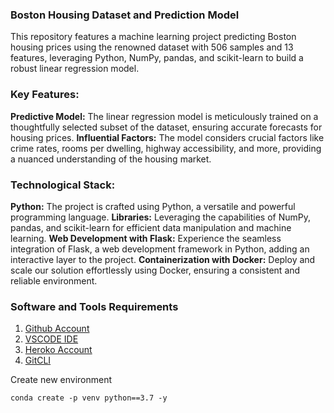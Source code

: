 ### Boston Housing Dataset and Prediction Model

This repository features a machine learning project predicting Boston housing prices using the renowned dataset with 506 samples and 13 features, leveraging Python, NumPy, pandas, and scikit-learn to build a robust linear regression model.

### Key Features:

**Predictive Model:** The linear regression model is meticulously trained on a thoughtfully selected subset of the dataset, ensuring accurate forecasts for housing prices.
**Influential Factors:** The model considers crucial factors like crime rates, rooms per dwelling, highway accessibility, and more, providing a nuanced understanding of the housing market.

### Technological Stack:

**Python:** The project is crafted using Python, a versatile and powerful programming language.
**Libraries:**  Leveraging the capabilities of NumPy, pandas, and scikit-learn for efficient data manipulation and machine learning.
**Web Development with Flask:** Experience the seamless integration of Flask, a web development framework in Python, adding an interactive layer to the project.
**Containerization with Docker:** Deploy and scale our solution effortlessly using Docker, ensuring a consistent and reliable environment.
 
### Software and Tools Requirements

1. [Github Account](https://github.com)
2. [VSCODE IDE](https://code.visualstdio.com/)
3. [Heroko Account](https://heroku.com)
4. [GitCLI](https://git-scm.com/book/en/v2/Getting-Started-The-Command-Line)

Create new environment
```
conda create -p venv python==3.7 -y
```
